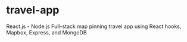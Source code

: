# travel-app
React.js - Node.js Full-stack map pinning travel app using React hooks, Mapbox, Express, and MongoDB

